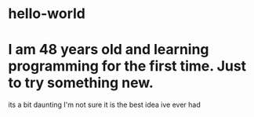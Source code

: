 # hello-world
# I am 48 years old and learning programming for the first time. Just to try something new.
its a bit daunting
I'm not sure it is the best idea ive ever had
